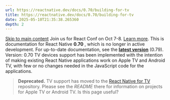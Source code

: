 ```yaml
---
url: https://reactnative.dev/docs/0.70/building-for-tv
title: https://reactnative.dev/docs/0.70/building-for-tv
date: 2025-05-10T21:35:38.265360
depth: 2
---
```


[Skip to main content](https://reactnative.dev/docs/0.70/building-for-tv#__docusaurus_skipToContent_fallback)
Join us for React Conf on Oct 7-8. [Learn more](https://conf.react.dev).
This is documentation for React Native **0.70** , which is no longer in active development.
For up-to-date documentation, see the **[latest version](https://reactnative.dev/docs/building-for-tv)** (0.79).
Version: 0.70
TV devices support has been implemented with the intention of making existing React Native applications work on Apple TV and Android TV, with few or no changes needed in the JavaScript code for the applications.
> **Deprecated.** TV support has moved to the [React Native for TV](https://github.com/react-native-tvos/react-native-tvos#readme) repository. Please see the _README_ there for information on projects for Apple TV or Android TV.
Is this page useful?

